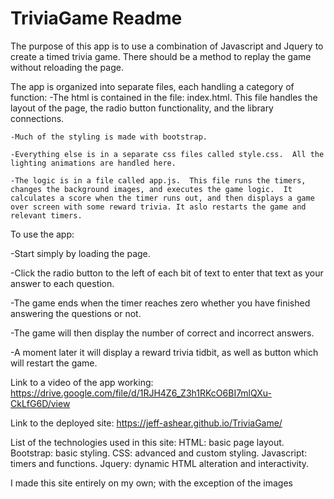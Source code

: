 # TriviaGame  Readme

The purpose of this app is to use a combination of Javascript and Jquery to create a timed trivia game.  There should be a method to replay the game without reloading the page.


The app is organized into separate files, each handling a category of function:
    -The html is contained in the file: index.html.  This file handles the layout of the page, the radio button functionality,  and the library connections.

    -Much of the styling is made with bootstrap. 

    -Everything else is in a separate css files called style.css.  All the lighting animations are handled here.

    -The logic is in a file called app.js.  This file runs the timers, changes the background images, and executes the game logic.  It calculates a score when the timer runs out, and then displays a game over screen with some reward trivia. It aslo restarts the game and relevant timers.


To use the app:

-Start simply by loading the page.

-Click the radio button to the left of each bit of text to enter that text as your answer to each question.

-The game ends when the timer reaches zero whether you have finished answering the questions or not. 

-The game will then display the number of correct and incorrect answers.

-A moment later it will display a reward trivia tidbit, as well as button which will restart the game.


Link to a video of the app working:
https://drive.google.com/file/d/1RJH4Z6_Z3h1RKcO6BI7mlQXu-CkLfG6D/view

Link to the deployed site:
https://jeff-ashear.github.io/TriviaGame/



List of the technologies used in this site:
HTML: basic page layout.
Bootstrap: basic styling.
CSS: advanced and custom styling.
Javascript: timers and functions.
Jquery: dynamic HTML alteration and interactivity.



I made this site entirely on my own; with the exception of the images
